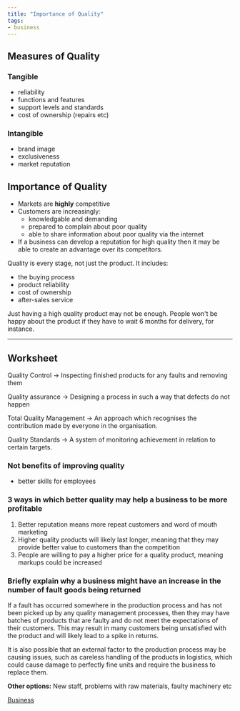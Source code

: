 ```yaml
---
title: "Importance of Quality"
tags:
- business
---
```


## Measures of Quality

### Tangible

- reliability
- functions and features
- support levels and standards
- cost of ownership (repairs etc)

### Intangible

- brand image
- exclusiveness
- market reputation

## Importance of Quality

- Markets are **highly** competitive
- Customers are increasingly:
	- knowledgable and demanding
	- prepared to complain about poor quality
	- able to share information about poor quality via the internet
- If a business can develop a reputation for high quality then it may be able to create an advantage over its competitors.

Quality is every stage, not just the product. It includes:

- the buying process
- product reliability
- cost of ownership
- after-sales service

Just having a high quality product may not be enough. People won't be happy about the product if they have to wait 6 months for delivery, for instance.

---

## Worksheet

Quality Control → Inspecting finished products for any faults and removing them

Quality assurance → Designing a process in such a way that defects do not happen

Total Quality Management → An approach which recognises the contribution made by everyone in the organisation.

Quality Standards → A system of monitoring achievement in relation to certain targets.

### Not benefits of improving quality
- better skills for employees

### 3 ways in which better quality may help a business to be more profitable

1) Better reputation means more repeat customers and word of mouth marketing
2) Higher quality products will likely last longer, meaning that they may provide better value to customers than the competition
3) People are willing to pay a higher price for a quality product, meaning markups could be increased

### Briefly explain why a business might have an increase in the number of fault goods being returned

If a fault has occurred somewhere in the production process and has not been picked up by any quality management processes, then they may have batches of products that are faulty and do not meet the expectations of their customers. This may result in many customers being unsatisfied with the product and will likely lead to a spike in returns. 

It is also possible that an external factor to the production process may be causing issues, such as careless handling of the products in logistics, which could cause damage to perfectly fine units and require the business to replace them.

**Other options:** New staff, problems with raw materials, faulty machinery etc

[Business](/Business)